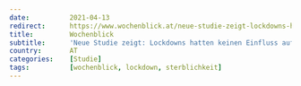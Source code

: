 ```yaml
---
date:          2021-04-13
redirect:      https://www.wochenblick.at/neue-studie-zeigt-lockdowns-hatten-keinen-einfluss-auf-corona-sterblichkeit/
title:         Wochenblick
subtitle:      'Neue Studie zeigt: Lockdowns hatten keinen Einfluss auf Corona-Sterblichkeit'
country:       AT
categories:    [Studie]
tags:          [wochenblick, lockdown, sterblichkeit]
---
```

